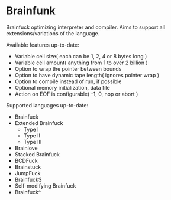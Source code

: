 # Brainfunk

Brainfuck optimizing interpreter and compiler. Aims to support all extensions/variations of the language.

Available features up-to-date:
* Variable cell size( each can be 1, 2, 4 or 8 bytes long )
* Variable cell amount( anything from 1 to over 2 billion )
* Option to wrap the pointer between bounds
* Option to have dynamic tape length( ignores pointer wrap )
* Option to compile instead of run, if possible
* Optional memory initialization, data file
* Action on EOF is configurable( -1, 0, nop or abort )

Supported languages up-to-date:
* Brainfuck
* Extended Brainfuck
  * Type I
  * Type II
  * Type III
* Brainlove
* Stacked Brainfuck
* BCDFuck
* Brainstuck
* JumpFuck
* Brainfuck$
* Self-modifying Brainfuck
* Brainfuck^

